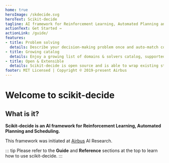 ```yaml
---
home: true
heroImage: /skdecide.svg
heroText: Scikit-decide
tagline: AI framework for Reinforcement Learning, Automated Planning and Scheduling
actionText: Get Started →
actionLink: /guide/
features:
- title: Problem solving
  details: Describe your decision-making problem once and auto-match compatible solvers.
- title: Growing catalog
  details: Enjoy a growing list of domains & solvers catalog, supported by the community.
- title: Open & Extensible
  details: Scikit-decide is open source and is able to wrap existing state-of-the-art domains/solvers.
footer: MIT Licensed | Copyright © 2019-present Airbus
---
```


# Welcome to scikit-decide

## What is it?

**Scikit-decide is an AI framework for Reinforcement Learning, Automated Planning and Scheduling.**

This framework was initiated at [Airbus](https://www.airbus.com) AI Research.

::: tip
Please refer to the **Guide** and **Reference** sections at the top to learn how to use scikit-decide.
:::

